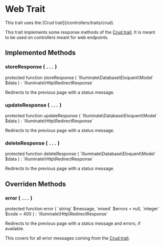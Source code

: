 # Web Trait

<p class="tip">
This trait uses the [Crud trait](/controllers/traits/crud).
</p>

This trait implements some response methods of the [Crud trait](/controllers/traits/crud).
It is meant to be used on controllers meant for web endpoints.

## Implemented Methods

### storeResponse ( `...` )

<p class="tip no-bg">
    protected function storeResponse ( `Illuminate\Database\Eloquent\Model` $data ) : `Illuminate\Http\RedirectResponse`
</p>

Redirects to the previous page with a status message.

### updateResponse ( `...` )

<p class="tip no-bg">
    protected function updateResponse ( `Illuminate\Database\Eloquent\Model` $data ) : `Illuminate\Http\RedirectResponse`
</p>

Redirects to the previous page with a status message.

### deleteResponse ( `...` )

<p class="tip no-bg">
    protected function deleteResponse ( `Illuminate\Database\Eloquent\Model` $data ) : `Illuminate\Http\RedirectResponse`
</p>

Redirects to the previous page with a status message.

## Overriden Methods

### error ( `...` )

<p class="tip no-bg">
    protected function error ( `string` $message, `mixed` $errors = null, `integer` $code = 400 ) : `Illuminate\Http\RedirectResponse`
</p>

Redirects to the previous page with a status message and errors, if available.

This covers for all error messages coming from the [Crud trait](/controllers/traits/crud).